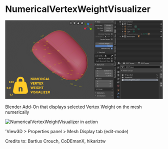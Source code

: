 # NumericalVertexWeightVisualizer
![NumericalVertexWeightVisualizer Screenshot](images/numerical_vertex_weight_visualizer_1280x640.png)

Blender Add-On that displays selected Vertex Weight on the mesh numerically

![NumericalVertexWeightVisualizer in action](https://media.giphy.com/media/fYZdWsKYLJAHPNNvTo/giphy.gif)

'View3D > Properties panel > Mesh Display tab (edit-mode)

Credits to:
Bartius Crouch, 
CoDEmanX, 
hikariztw
